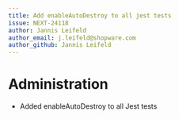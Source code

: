 ```yaml
---
title: Add enableAutoDestroy to all jest tests
issue: NEXT-24118
author: Jannis Leifeld
author_email: j.leifeld@shopware.com
author_github: Jannis Leifeld
---
```

# Administration
* Added enableAutoDestroy to all Jest tests

